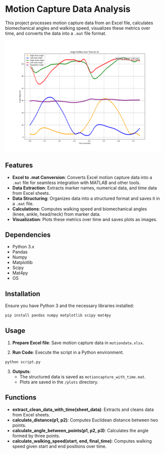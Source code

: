 # Motion Capture Data Analysis

This project processes motion capture data from an Excel file, calculates biomechanical angles and walking speed, visualizes these metrics over time, and converts the data into a `.mat` file format.

![Angle Profiles Over Time](S1_output.png)

## Features

- **Excel to .mat Conversion**: Converts Excel motion capture data into a `.mat` file for seamless integration with MATLAB and other tools.
- **Data Extraction**: Extracts marker names, numerical data, and time data from Excel sheets.
- **Data Structuring**: Organizes data into a structured format and saves it in a `.mat` file.
- **Calculations**: Computes walking speed and biomechanical angles (knee, ankle, head/neck) from marker data.
- **Visualization**: Plots these metrics over time and saves plots as images.

## Dependencies

- Python 3.x
- Pandas
- Numpy
- Matplotlib
- Scipy
- Mat4py
- OS

## Installation

Ensure you have Python 3 and the necessary libraries installed:

```bash
pip install pandas numpy matplotlib scipy mat4py
```

## Usage

1. **Prepare Excel file**: Save motion capture data in `motiondata.xlsx`.

2. **Run Code**: Execute the script in a Python environment.

```bash
python script.py
```

3. **Outputs**:
   - The structured data is saved as `motioncapture_with_time.mat`.
   - Plots are saved in the `/plots` directory.

## Functions

- **extract_clean_data_with_time(sheet_data)**: Extracts and cleans data from Excel sheets.
- **calculate_distance(p1, p2)**: Computes Euclidean distance between two points.
- **calculate_angle_between_points(p1, p2, p3)**: Calculates the angle formed by three points.
- **calculate_walking_speed(start, end, final_time)**: Computes walking speed given start and end positions over time.
